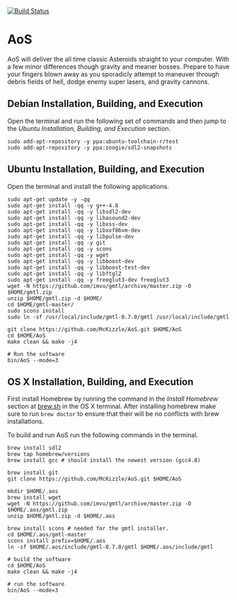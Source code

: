 [![Build Status](https://travis-ci.org/McKizzle/AoS.png?branch=master)](https://travis-ci.org/McKizzle/AoS)

AoS
===

AoS will deliver the all time classic Asteroids straight to your computer. 
With a few minor differences though gravity and meaner bosses. 
Prepare to have your fingers blown away as you sporadicly attempt to maneuver through debris fields of hell, dodge enemy super lasers, and gravity cannons. 

## Debian Installation, Building, and Execution
Open the terminal and run the following set of commands and then jump to the _Ubuntu Installation, Building, and Execution_ section.

    sudo add-apt-repository -y ppa:ubuntu-toolchain-r/test
    sudo add-apt-repository -y ppa:zoogie/sdl2-snapshots

## Ubuntu Installation, Building, and Execution
Open the terminal and install the following applications. 

    sudo apt-get update -y -qq
    sudo apt-get install -qq -y g++-4.8
    sudo apt-get install -qq -y libsdl2-dev
    sudo apt-get install -qq -y libasound2-dev
    sudo apt-get install -qq -y libxss-dev
    sudo apt-get install -qq -y libxxf86vm-dev
    sudo apt-get install -qq -y libpulse-dev
    sudo apt-get install -qq -y git
    sudo apt-get install -qq -y scons
    sudo apt-get install -qq -y wget
    sudo apt-get install -qq -y libboost-dev
    sudo apt-get install -qq -y libboost-test-dev
    sudo apt-get install -qq -y libftgl2
    sudo apt-get install -qq -y freeglut3-dev freeglut3
    wget -N https://github.com/imvu/gmtl/archive/master.zip -O $HOME/gmtl.zip
    unzip $HOME/gmtl.zip -d $HOME/
    cd $HOME/gmtl-master/
    sudo scons install
    sudo ln -sf /usr/local/include/gmtl-0.7.0/gmtl /usr/local/include/gmtl

    git clone https://github.com/McKizzle/AoS.git $HOME/AoS
    cd $HOME/AoS
    make clean && make -j4
    
    # Run the software
    bin/AoS --mode=3


## OS X Installation, Building, and Execution
First install Homebrew by running the command in the _Install Homebrew_ section at [brew.sh](http://brew.sh/) in the OS X terminal. 
After installing homebrew make sure to run `brew doctor` to ensure that their will be no conflicts with brew installations. 

To build and run AoS run the following commands in the terminal.  

    brew install sdl2
    brew tap homebrew/versions
    brew install gcc # should install the newest version (gcc4.8)    

    brew install git
    git clone https://github.com/McKizzle/AoS.git $HOME/AoS

    mkdir $HOME/.aos 
    brew install wget
    wget -N https://github.com/imvu/gmtl/archive/master.zip -O $HOME/.aos/gmtl.zip
    unzip $HOME/gmtl.zip -d $HOME/.aos

    brew install scons # needed for the gmtl installer. 
    cd $HOME/.aos/gmtl-master
    scons install prefix=$HOME/.aos
    ln -sf $HOME/.aos/include/gmtl-0.7.0/gmtl $HOME/.aos/include/gmtl

    # build the software
    cd $HOME/AoS
    make clean && make -j4

    # run the software
    bin/AoS --mode=3


